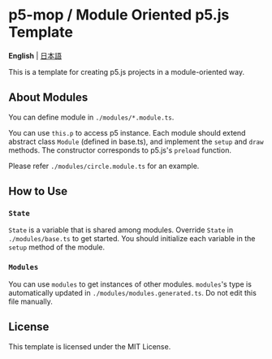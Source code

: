 # p5-mop / Module Oriented p5.js Template

**English** | [日本語](./README.ja.md)

This is a template for creating p5.js projects in a module-oriented way.

## About Modules

You can define module in `./modules/*.module.ts`.

You can use `this.p` to access p5 instance.
Each module should extend abstract class `Module` (defined in base.ts), and implement the `setup` and `draw` methods.
The constructor corresponds to p5.js's `preload` function.

Please refer `./modules/circle.module.ts` for an example.

## How to Use

### `State`

`State` is a variable that is shared among modules.
Override `State` in `./modules/base.ts` to get started.
You should initialize each variable in the `setup` method of the module.

### `Modules`

You can use `modules` to get instances of other modules.
`modules`'s type is automatically updated in `./modules/modules.generated.ts`. Do not edit this file manually.

## License

This template is licensed under the MIT License.

